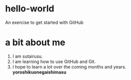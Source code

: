 # hello-world
An exercise to get started with GitHub

# a bit about me
1. I am sutairusu.
2. I am learning how to use GitHub and Git.
3. I hope to learn a lot over the coming months and years.
**yoroshikuonegaishimasu**
